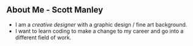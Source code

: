 ## About Me - Scott Manley 

* I am a *creative designer* with a graphic design / fine art background. 
* I want to learn coding to make a change to my career and go into a different field of work.
